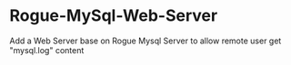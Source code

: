 # Rogue-MySql-Web-Server
Add a Web Server base on Rogue Mysql Server to allow remote user get "mysql.log" content
